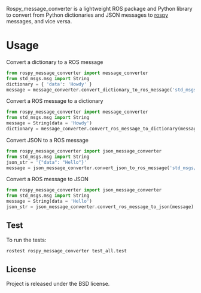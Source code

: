
Rospy_message_converter is a lightweight ROS package and Python library to
convert from Python dictionaries and JSON messages to
[rospy](http://www.ros.org/wiki/rospy) messages, and vice versa.

# Usage

Convert a dictionary to a ROS message

```python
from rospy_message_converter import message_converter
from std_msgs.msg import String
dictionary = { 'data': 'Howdy' }
message = message_converter.convert_dictionary_to_ros_message('std_msgs/String', dictionary)
```

Convert a ROS message to a dictionary

```python
from rospy_message_converter import message_converter
from std_msgs.msg import String
message = String(data = 'Howdy')
dictionary = message_converter.convert_ros_message_to_dictionary(message)
```

Convert JSON to a ROS message

```python
from rospy_message_converter import json_message_converter
from std_msgs.msg import String
json_str = '{"data": "Hello"}'
message = json_message_converter.convert_json_to_ros_message('std_msgs/String', json_str)
```

Convert a ROS message to JSON

```python
from rospy_message_converter import json_message_converter
from std_msgs.msg import String
message = String(data = 'Hello')
json_str = json_message_converter.convert_ros_message_to_json(message)
```

## Test

To run the tests:

```bash
rostest rospy_message_converter test_all.test
```

## License

Project is released under the BSD license.
